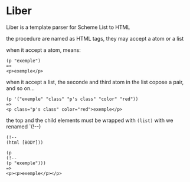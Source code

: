 # Liber

Liber is a template parser for Scheme List to HTML


the procedure are named as HTML tags, they may accept a atom or a list

when it accept a atom, means:
```
(p "exemple")
=>
<p>exemple</p>
```

when it accept a list, the seconde and third atom in the list copose a pair, and so on...
```
(p '("exemple" "class" "p's class" "color" "red"))
=>
<p class="p's class" color="red">exemple</p>
```
the top and the child elements must be wrapped with `(list)` with we renamed `(!--)

```
(!--
(html [BODY]))
```
```
(p
(!--
(p "exemple")))
=>
<p><p>exemple</p></p>
```

